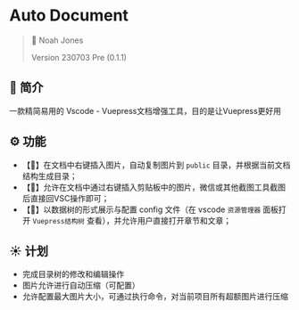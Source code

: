 # Auto Document <!-- omit in toc -->

> 🍉 Noah Jones
>
> Version 230703 Pre (0.1.1)

## 🍵 简介

一款精简易用的 Vscode - Vuepress文档增强工具，目的是让Vuepress更好用

## ⚙️ 功能

- 【🌻】在文档中右键插入图片，自动复制图片到 `public` 目录，并根据当前文档结构生成目录；
- 【🪷】允许在文档中通过右键插入剪贴板中的图片，微信或其他截图工具截图后直接回VSC操作即可；
- 【🌹】以数据树的形式展示与配置 config 文件（在 vscode `资源管理器` 面板打开 `Vuepress结构树` 查看），并允许用户直接打开章节和文章；

## ☀️ 计划

- 完成目录树的修改和编辑操作
- 图片允许进行自动压缩（可配置）
- 允许配置最大图片大小，可通过执行命令，对当前项目所有超额图片进行压缩